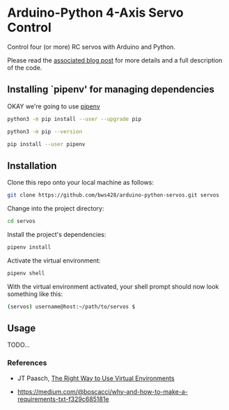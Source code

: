 # Arduino-Python 4-Axis Servo Control

Control four (or more) RC servos with Arduino and Python.

Please read the [associated blog post](https://bws428.github.io/notes/arduino-python-4-axis-servo/) for more details and a full description of the code.

## Installing `pipenv' for managing dependencies

OKAY we're going to use [pipenv](https://pipenv.pypa.io/en/latest/)

```bash
python3 -m pip install --user --upgrade pip
```

```bash
python3 -m pip --version
```

```bash
pip install --user pipenv
```

## Installation

Clone this repo onto your local machine as follows:

```bash
git clone https://github.com/bws428/arduino-python-servos.git servos
```

Change into the project directory:

```bash
cd servos
```

Install the project's dependencies:

```bash
pipenv install
```

Activate the virtual environment:

```bash
pipenv shell
```

With the virtual environment activated, your shell prompt should now look something like this:

```bash
(servos) username@host:~/path/to/servos $
```

## Usage

TODO...

### References

- JT Paasch, [The Right Way to Use Virtual Environments](https://medium.com/@jtpaasch/the-right-way-to-use-virtual-environments-1bc255a0cba7)

- https://medium.com/@boscacci/why-and-how-to-make-a-requirements-txt-f329c685181e
